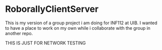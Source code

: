 # RoborallyClientServer
This is my version of a group project i am doing for INF112 at UIB. I wanted to have a place to work on my own while i collaborate with the group in another repo.

THIS IS JUST FOR NETWORK TESTING
